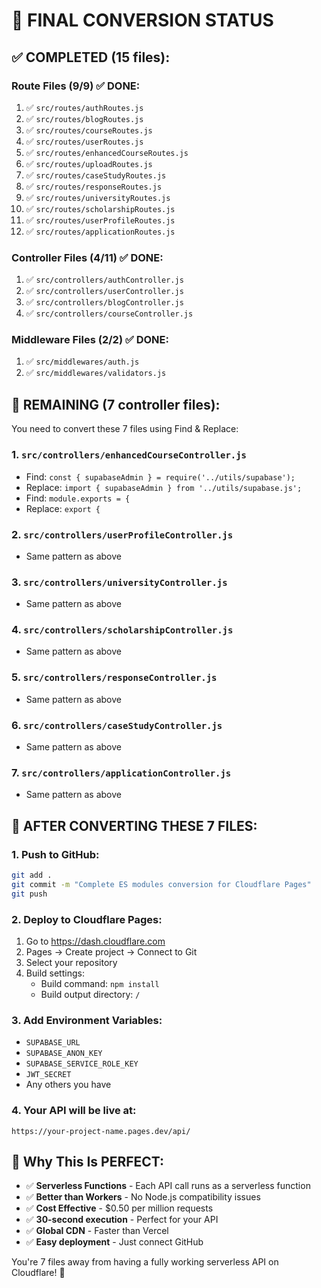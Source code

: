 # 🎯 FINAL CONVERSION STATUS

## ✅ COMPLETED (15 files):

### Route Files (9/9) ✅ DONE:
1. ✅ `src/routes/authRoutes.js`
2. ✅ `src/routes/blogRoutes.js`
3. ✅ `src/routes/courseRoutes.js`
4. ✅ `src/routes/userRoutes.js`
5. ✅ `src/routes/enhancedCourseRoutes.js`
6. ✅ `src/routes/uploadRoutes.js`
7. ✅ `src/routes/caseStudyRoutes.js`
8. ✅ `src/routes/responseRoutes.js`
9. ✅ `src/routes/universityRoutes.js`
10. ✅ `src/routes/scholarshipRoutes.js`
11. ✅ `src/routes/userProfileRoutes.js`
12. ✅ `src/routes/applicationRoutes.js`

### Controller Files (4/11) ✅ DONE:
1. ✅ `src/controllers/authController.js`
2. ✅ `src/controllers/userController.js`
3. ✅ `src/controllers/blogController.js`
4. ✅ `src/controllers/courseController.js`

### Middleware Files (2/2) ✅ DONE:
1. ✅ `src/middlewares/auth.js`
2. ✅ `src/middlewares/validators.js`

## 🔄 REMAINING (7 controller files):

You need to convert these 7 files using Find & Replace:

### 1. `src/controllers/enhancedCourseController.js`
- Find: `const { supabaseAdmin } = require('../utils/supabase');`
- Replace: `import { supabaseAdmin } from '../utils/supabase.js';`
- Find: `module.exports = {`
- Replace: `export {`

### 2. `src/controllers/userProfileController.js`
- Same pattern as above

### 3. `src/controllers/universityController.js`
- Same pattern as above

### 4. `src/controllers/scholarshipController.js`
- Same pattern as above

### 5. `src/controllers/responseController.js`
- Same pattern as above

### 6. `src/controllers/caseStudyController.js`
- Same pattern as above

### 7. `src/controllers/applicationController.js`
- Same pattern as above

## 🚀 AFTER CONVERTING THESE 7 FILES:

### 1. Push to GitHub:
```bash
git add .
git commit -m "Complete ES modules conversion for Cloudflare Pages"
git push
```

### 2. Deploy to Cloudflare Pages:
1. Go to https://dash.cloudflare.com
2. Pages → Create project → Connect to Git
3. Select your repository
4. Build settings:
   - Build command: `npm install`
   - Build output directory: `/`

### 3. Add Environment Variables:
- `SUPABASE_URL`
- `SUPABASE_ANON_KEY`
- `SUPABASE_SERVICE_ROLE_KEY`
- `JWT_SECRET`
- Any others you have

### 4. Your API will be live at:
```
https://your-project-name.pages.dev/api/
```

## 🎉 Why This Is PERFECT:

- ✅ **Serverless Functions** - Each API call runs as a serverless function
- ✅ **Better than Workers** - No Node.js compatibility issues
- ✅ **Cost Effective** - $0.50 per million requests
- ✅ **30-second execution** - Perfect for your API
- ✅ **Global CDN** - Faster than Vercel
- ✅ **Easy deployment** - Just connect GitHub

You're 7 files away from having a fully working serverless API on Cloudflare! 🚀 